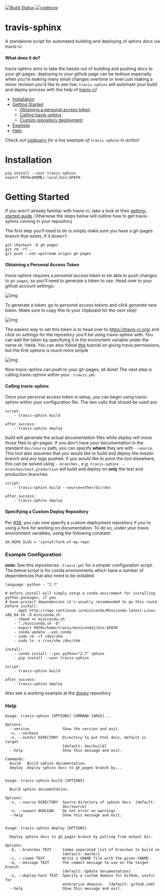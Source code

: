 [![Build Status](https://travis-ci.org/Syntaf/travis-sphinx.svg?branch=master)](https://travis-ci.org/Syntaf/travis-sphinx)
[![codecov](https://codecov.io/gh/Syntaf/travis-sphinx/branch/master/graph/badge.svg)](https://codecov.io/gh/Syntaf/travis-sphinx)

travis-sphinx
=============
A standalone script for automated building and deploying of sphinx docs via travis-ci

#### What does it do? 

travis-sphinx aims to take the hassle out of building and pushing docs to your gh-pages. deploying to your github page can be tedious especially when you're making many small changes overtime or even just making a minor revision you'd like to see live; `travis-sphinx` will automate your build and deploy process with the help of [travis-ci](https://travis-ci.org/)! 

* [Installation](#installation)
* [Getting Started](#getting-started)
  * [Obtaining a personal access token](#obtaining-a-personal-access-token)
  * [Calling travis-sphinx](#calling-travis-sphinx)
  * [Custom repository deployment](#specifying-a-custom-deploy-repository)
* [Example](#example-configuration)
* [Help](#help)

*Check out [cadquery](https://github.com/dcowden/cadquery) for a live example of `travis-sphinx` in action!*

Installation
==============
```
pip install --user travis-sphinx
export PATH=$HOME/.local/bin:$PATH
```

Getting Started
======
If you aren't already familiar with travis-ci, take a look at their [getting-started guide](http://docs.travis-ci.com/user/getting-started/). Otherwise the steps below will outline how to get travis-sphinx running in your repository

The first step you'll need to do is simply make sure you have a gh-pages branch that exists, if it doesn't:
```
git checkout -b gh-pages
git rm -rf .
git push --set-upstream origin gh-pages
```

#### Obtaining a Personal Access Token

travis-sphinx requires a *personal access token* to be able to push changes to `gh-pages`, so you'll need to generate a token to use. Head over to your github account settings:

![img](http://i.imgur.com/eKN3YFl.png)

To generate a token: go to *personal access tokens* and click *generate new token*. Make sure to copy this to your clipboard for the next step!

![img](http://i.imgur.com/yDZRDhI.png)

The easiest way to set this token is to head over to https://travis-ci.org/ and click on *settings* for the repository you'll be using travis-sphinx with. You can add the token by specifying it in the enviroment variable under the name `GH_TOKEN`. You can also follow [this](http://www.hoverbear.org/2015/03/07/rust-travis-github-pages/#givingtravispermissions) tutorial on giving travis permissions, but the first options is much more simple

![img](http://i.stack.imgur.com/J2U27.png)

Now travis-sphinx can push to your gh-pages, all done! The next step is calling travis-sphinx within your `.travis.yml`

#### Calling travis-sphinx
Once your personal access token is setup, you can begin using travis-sphinx within your configuration file. The two calls that should be used are:
```
script:
    - travis-sphinx build
    
after_success:
    - travis-sphinx deploy
```
*build* will generate the actual documentation files while *deploy* will move those files to gh-pages. If you don't have your documentation in the standard `doc/source` path, you can specify **where** they are with `--source`. This tool also assumes that you would like to build and deploy the *master* branch and any *tags* pushed. If you would like to point the tool elsewhere, this can be solved using `--branches` , e.g. `travis-sphinx --branches=test,production` will build and deploy on **only** the test and production branches.
```
script:
    - travis-sphinx build --source=other/dir/doc
    
after_success:
    - travis-sphinx deploy
```

#### Specifying a Custom Deploy Repository

Per [#38](https://github.com/Syntaf/travis-sphinx/pull/38), you can now specify a custom deployment repository if you're using a fork for working on documentation. To do so, under your travis environment variables, using the following constant:

```
GH_REPO_SLUG = 'syntaf/fork-of-my-repo'
```

### Example Configuration

**note:** See this repositories `.travis.yml` for a simpler configuration script. The below script is for conda environments which have a number of dependencies that also need to be installed.

```
language: python - "2.7"

# before_install will simply setup a conda enviroment for installing python packages, if you
# have project dependencies it's usually recommended to go this route
before_install:
    - wget http://repo.continuum.io/miniconda/Miniconda-latest-Linux-x86_64.sh -O miniconda.sh
    - chmod +x miniconda.sh
    - "./miniconda.sh -b"
    - export PATH=/home/travis/miniconda2/bin:$PATH
    - conda update --yes conda
    - sudo rm -rf /dev/shm
    - sudo ln -s /run/shm /dev/shm

install:
    - conda install --yes python="2.7" sphinx
    - pip install --user travis-sphinx

script:
    - travis-sphinx build

after_success:
    - travis-sphinx deploy
```

Also see a working example at the [dnppy](https://github.com/NASA-DEVELOP/dnppy) repository

### Help
```
Usage: travis-sphinx [OPTIONS] COMMAND [ARGS]...

Options:
  --version               Show the version and exit.
  -v, --verbose
  -o, --outdir DIRECTORY  Directory to put html docs, default is target
                          [default: doc/build]
  --help                  Show this message and exit.

Commands:
  build   Build sphinx documentation.
  deploy  Deploy sphinx docs to gh_pages branch by...


Usage: travis-sphinx build [OPTIONS]

  Build sphinx documentation.

Options:
  -s, --source DIRECTORY  Source directory of sphinx docs  [default:
                          doc/source]
  -n, --nowarn BOOLEAN    Do not error on warnings
  --help                  Show this message and exit.


Usage: travis-sphinx deploy [OPTIONS]

  Deploy sphinx docs to gh_pages branch by pulling from output dir.

Options:
  -b, --branches TEXT     Comma separated list of branches to build on
                          [default: master]
  -c, --cname TEXT        Write a CNAME file with the given CNAME.
  -m, --message TEXT      The commit message to use on the target branch.
                          [default: Update documentation]
  -x, --deploy-host TEXT  Specify a custom domain for GitHub, useful for
                          enterprise domains.  [default: github.com]
  --help                  Show this message and exit.
```
